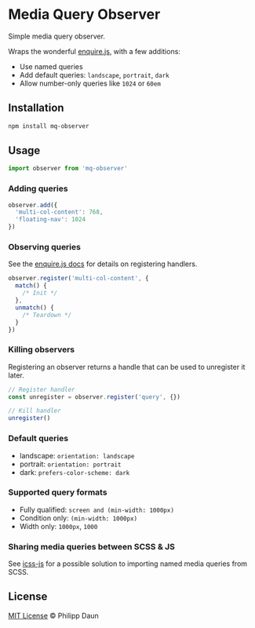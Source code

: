 # Media Query Observer

Simple media query observer.

Wraps the wonderful
[enquire.js](https://github.com/WickyNilliams/enquire.js),
with a few additions:

- Use named queries
- Add default queries: `landscape`, `portrait`, `dark`
- Allow number-only queries like `1024` or `60em`

## Installation

```bash
npm install mq-observer
```

## Usage

```js
import observer from 'mq-observer'
```

### Adding queries

```js
observer.add({
  'multi-col-content': 768,
  'floating-nav': 1024
})
```

### Observing queries

See the [enquire.js docs](https://wicky.nillia.ms/enquire.js/) for details on
registering handlers.

```js
observer.register('multi-col-content', {
  match() {
    /* Init */
  },
  unmatch() {
    /* Teardown */
  }
})
```

### Killing observers

Registering an observer returns a handle that can be used to unregister it
later.

```js
// Register handler
const unregister = observer.register('query', {})

// Kill handler
unregister()
```

### Default queries

- landscape: `orientation: landscape`
- portrait: `orientation: portrait`
- dark: `prefers-color-scheme: dark`

### Supported query formats

- Fully qualified: `screen and (min-width: 1000px)`
- Condition only: `(min-width: 1000px)`
- Width only: `1000px`, `1000`

### Sharing media queries between SCSS & JS

See [icss-js](https://github.com/daun/icss-js) for a possible solution to
importing named media queries from SCSS.

## License

[MIT License](https://opensource.org/licenses/MIT) © Philipp Daun
